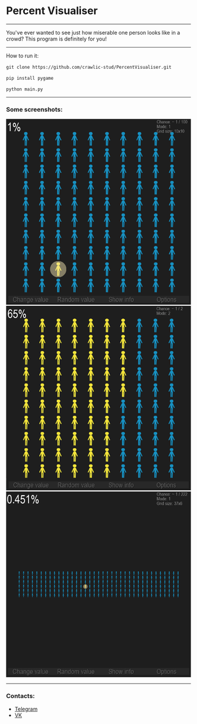 # Percent Visualiser
***
You've ever wanted to see just how miserable one person looks like in a crowd? This program is definitely for you!
***
How to run it:
```
git clone https://github.com/crawlic-stud/PercentVisualiser.git
```
```
pip install pygame
```
```
python main.py
```
***
### Some screenshots:
![img.png](imgs/img.png)
![img_1.png](imgs/img_1.png)
![img_2.png](imgs/img_2.png)
***
### Contacts:
* [Telegram](https://t.me/crawlic)
* [VK](https://vk.com/ovalmercyy)